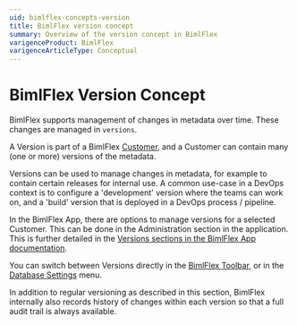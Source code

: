 ```yaml
---
uid: bimlflex-concepts-version
title: BimlFlex version concept
summary: Overview of the version concept in BimlFlex
varigenceProduct: BimlFlex
varigenceArticleType: Conceptual
---
```

# BimlFlex Version Concept

BimlFlex supports management of changes in metadata over time. These changes are managed in `versions`.

A Version is part of a BimlFlex [Customer](xref:bimlflex-concepts-customer), and a Customer can contain many (one or more) versions of the metadata.

Versions can be used to manage changes in metadata, for example to contain certain releases for internal use. A common use-case in a DevOps context is to configure a 'development' version where the teams can work on, and a 'build' version that is deployed in a DevOps process / pipeline.

In the BimlFlex App, there are options to manage versions for a selected Customer. This can be done in the Administration section in the application. This is further detailed in the [Versions sections in the BimlFlex App documentation](xref:bimlflex-application-versions).

You can switch between Versions directly in the [BimlFlex Toolbar](xref:bimlflex-application-toolbar-icons-and-options), or in the [Database Settings](xref:bimlflex-application-database-settings) menu.

In addition to regular versioning as described in this section, BimlFlex internally also records history of changes within each version so that a full audit trail is always available.